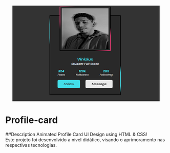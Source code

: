 <p align="center">
<img width="460" height="300" src='./assets/pro.png'>
</p>


# Profile-card


##Description
Animated Profile Card UI Design using HTML & CSS! <br>
Este projeto foi desenvolvido a nível didático, visando o aprimoramento nas respectivas tecnologias.

